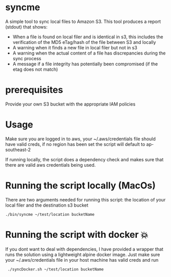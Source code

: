 # syncme
A simple tool to sync local files to Amazon S3.
This tool produces a report (stdout) that shows:
- When a file is found on local filer and is identical in s3, this includes the verification of the MD5 eTag/hash of the file between S3 and locally
- A warning when it finds a new file in local filer but not in s3
- A warning when the actual content of a file has discrepancies during the sync process
- A message if a file integrity has potentially been compromised (if the etag does not match)

# prerequisites
Provide your own S3 bucket with the appropriate IAM policies

# Usage

Make sure you are logged in to aws, your ~/.aws/credentials file should have valid creds, if no region has been set the script will default to ap-southeast-2

If running locally, the script does a dependency check and makes sure that there are valid aws credentials being used.

# Running the script locally (MacOs)


There are two arguments needed for running this script: the location of your local filer and the destination s3 bucket

```
./bin/syncme ~/test/location bucketName
```

# Running the script with docker :boom:

If you dont want to deal with dependencies, I have provided a wrapper  that runs the solution using a lightweight alpine docker image.
Just make sure your ~/.aws/credentials file in your host machine has valid creds and run

```
 ./syncDocker.sh ~/test/location bucketName
```
